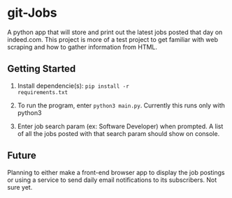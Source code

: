 # git-Jobs
A python app that will store and print out the latest jobs posted that day on indeed.com. This project is more of a test project to get familiar with web scraping and how to gather information from HTML.

## Getting Started
1. Install dependencie(s): <code>pip install -r requirements.txt</code>

2. To run the program, enter <code>python3 main.py</code>. Currently this runs only with python3

3. Enter job search param (ex: Software Developer) when prompted. A list of all the jobs posted with that search param should show on console.

## Future
Planning to either make a front-end browser app to display the job postings or using a service to send daily email notifications to its subscribers. Not sure yet. 
